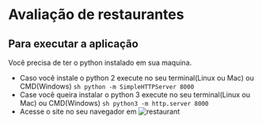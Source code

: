 # Avaliação de restaurantes

## Para executar a aplicação

Você precisa de ter o python instalado em sua maquina.
- Caso você instale o python 2 execute no seu terminal(Linux ou Mac) ou CMD(Windows) ```sh python -m SimpleHTTPServer 8000 ```
- Case você queira instalar o python 3 execute no seu terminal(Linux ou Mac) ou CMD(Windows) ```sh python3 -m http.server 8000 ```
- Acesse o site no seu navegador em ![restaurant](http://localhost:8000)